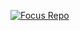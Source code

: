 [![Focus Repo](https://github-readme-stats.vercel.app/api/pin/?username=iHao0&repo=Arc&show_owner=true)](https://github.com/iHa0)
